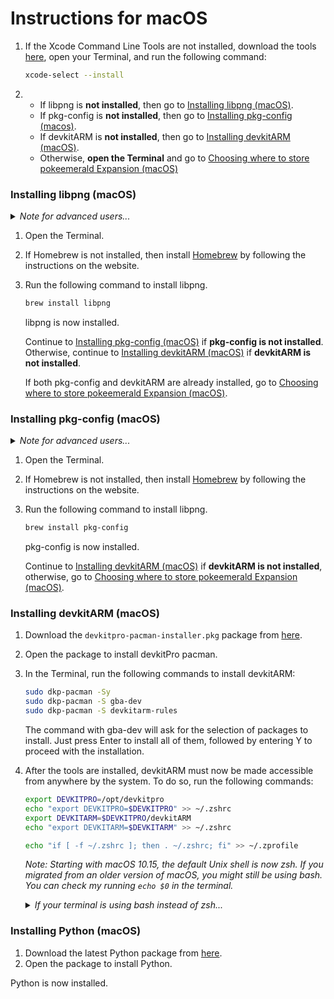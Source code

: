 # Instructions for macOS
1. If the Xcode Command Line Tools are not installed, download the tools [here](https://developer.apple.com/xcode/resources/), open your Terminal, and run the following command:

    ```bash
    xcode-select --install
    ```

2.  - If libpng is **not installed**, then go to [Installing libpng (macOS)](#installing-libpng-macos).
    - If pkg-config is **not installed**, then go to [Installing pkg-config (macos)](#installing-pkg-config-macos).
    - If devkitARM is **not installed**, then go to [Installing devkitARM (macOS)](#installing-devkitarm-macos).
    - Otherwise, **open the Terminal** and go to [Choosing where to store pokeemerald Expansion (macOS)](#choosing-where-to-store-pokeemerald-expansion-macos)

### Installing libpng (macOS)
<details>
    <summary><i>Note for advanced users...</i></summary>

>   This guide installs libpng via Homebrew as it is the easiest method, however advanced users can install libpng through other means if they so desire.
</details>

1. Open the Terminal.
2. If Homebrew is not installed, then install [Homebrew](https://brew.sh/) by following the instructions on the website.
3. Run the following command to install libpng.

    ```bash
    brew install libpng
    ```
    libpng is now installed.

    Continue to [Installing pkg-config (macOS)](#installing-pkg-config-macos) if **pkg-config is not installed**. Otherwise, continue to [Installing devkitARM (macOS)](#installing-devkitarm-macos) if **devkitARM is not installed**.

    If both pkg-config and devkitARM are already installed, go to [Choosing where to store pokeemerald Expansion (macOS)](#choosing-where-to-store-pokeemerald-expansion-macos).

### Installing pkg-config (macOS)
<details>
    <summary><i>Note for advanced users...</i></summary>

>   This guide installs pkg-config via Homebrew as it is the easiest method, however advanced users can install pkg-config through other means if they so desire.
</details>

1. Open the Terminal.
2. If Homebrew is not installed, then install [Homebrew](https://brew.sh/) by following the instructions on the website.
3. Run the following command to install libpng.

    ```bash
    brew install pkg-config
    ```
    pkg-config is now installed.

    Continue to [Installing devkitARM (macOS)](#installing-devkitarm-macos) if **devkitARM is not installed**, otherwise, go to [Choosing where to store pokeemerald Expansion (macOS)](#choosing-where-to-store-pokeemerald-expansion-macos).

### Installing devkitARM (macOS)
1. Download the `devkitpro-pacman-installer.pkg` package from [here](https://github.com/devkitPro/pacman/releases).
2. Open the package to install devkitPro pacman.
3. In the Terminal, run the following commands to install devkitARM:

    ```bash
    sudo dkp-pacman -Sy
    sudo dkp-pacman -S gba-dev
    sudo dkp-pacman -S devkitarm-rules
    ```

    The command with gba-dev will ask for the selection of packages to install. Just press Enter to install all of them, followed by entering Y to proceed with the installation.

4. After the tools are installed, devkitARM must now be made accessible from anywhere by the system. To do so, run the following commands:

    ```bash
    export DEVKITPRO=/opt/devkitpro
    echo "export DEVKITPRO=$DEVKITPRO" >> ~/.zshrc
    export DEVKITARM=$DEVKITPRO/devkitARM
    echo "export DEVKITARM=$DEVKITARM" >> ~/.zshrc

    echo "if [ -f ~/.zshrc ]; then . ~/.zshrc; fi" >> ~/.zprofile
    ```
    *Note: Starting with macOS 10.15, the default Unix shell is now zsh. If you migrated from an older version of macOS, you might still be using bash. You can check my running `echo $0` in the terminal.*
    <details>
        <summary><i>If your terminal is using bash instead of zsh...</i></summary>

    ```bash
    export DEVKITPRO=/opt/devkitpro
    echo "export DEVKITPRO=$DEVKITPRO" >> ~/.bashrc
    export DEVKITARM=$DEVKITPRO/devkitARM
    echo "export DEVKITARM=$DEVKITARM" >> ~/.bashrc

    echo "if [ -f ~/.bashrc ]; then . ~/.bashrc; fi" >> ~/.bash_profile
    ```
    </details>

### Installing Python (macOS)
1. Download the latest Python package from [here](https://www.python.org/downloads/).
2. Open the package to install Python.

Python is now installed.

